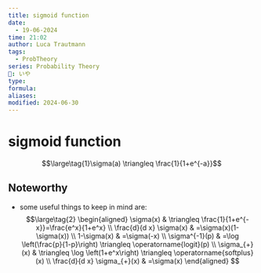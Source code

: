 ```yaml
---
title: sigmoid function
date:
  - 19-06-2024
time: 21:02
author: Luca Trautmann
tags:
  - ProbTheory
series: Probability Theory
🍙: いや
type: 
formula: 
aliases: 
modified: 2024-06-30
---
```

# sigmoid function


$$\large\tag{1}\sigma(a) \triangleq \frac{1}{1+e^{-a}}$$

## Noteworthy
- some useful things to keep in mind are:
$$\large\tag{2}
\begin{aligned}
\sigma(x) & \triangleq \frac{1}{1+e^{-x}}=\frac{e^x}{1+e^x} \\
\frac{d}{d x} \sigma(x) & =\sigma(x)(1-\sigma(x)) \\
1-\sigma(x) & =\sigma(-x) \\
\sigma^{-1}(p) & =\log \left(\frac{p}{1-p}\right) \triangleq \operatorname{logit}(p) \\
\sigma_{+}(x) & \triangleq \log \left(1+e^x\right) \triangleq \operatorname{softplus}(x) \\
\frac{d}{d x} \sigma_{+}(x) & =\sigma(x)
\end{aligned}
$$
